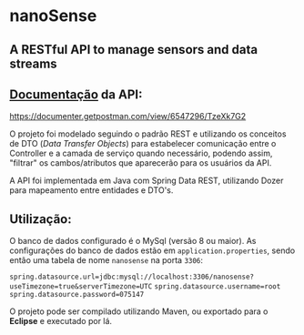 # nanoSense
## A RESTful API  to manage sensors and data streams

## [Documentação](https://documenter.getpostman.com/view/6547296/TzeXk7G2) da API:
https://documenter.getpostman.com/view/6547296/TzeXk7G2

O projeto foi modelado seguindo o padrão REST e utilizando os conceitos de DTO (_Data Transfer Objects_) para estabelecer comunicação entre o Controller e a camada de serviço quando necessário, podendo assim, "filtrar" os cambos/atributos que aparecerão para os usuários da API.

A API foi implementada em Java com Spring Data REST, utilizando Dozer para mapeamento entre entidades e DTO's.

## Utilização:

O banco de dados configurado é o MySql (versão 8 ou maior). As configurações do banco de dados estão em `application.properties`, sendo então uma tabela de nome `nanosense` na porta `3306`:

`spring.datasource.url=jdbc:mysql://localhost:3306/nanosense?useTimezone=true&serverTimezone=UTC`
`spring.datasource.username=root`
`spring.datasource.password=075147`

O projeto pode ser compilado utilizando Maven, ou exportado para o __Eclipse__ e executado por lá.
